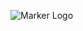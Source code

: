 
![Marker Logo](https://user-images.githubusercontent.com/5354910/189710783-98cf4998-f095-498e-8b85-f6cb71dcaddd.png)
